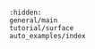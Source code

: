 ```{include} ../README.md

```

```{toctree}
:hidden:
general/main
tutorial/surface
auto_examples/index
```
